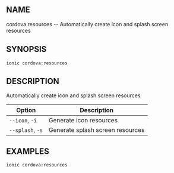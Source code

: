 
## NAME
cordova:resources -- Automatically create icon and splash screen resources
  
## SYNOPSIS
    ionic cordova:resources 
  
## DESCRIPTION
Automatically create icon and splash screen resources





Option | Description
------ | ----------
`--icon`, `-i` | Generate icon resources
`--splash`, `-s` | Generate splash screen resources

## EXAMPLES
    ionic cordova:resources  
